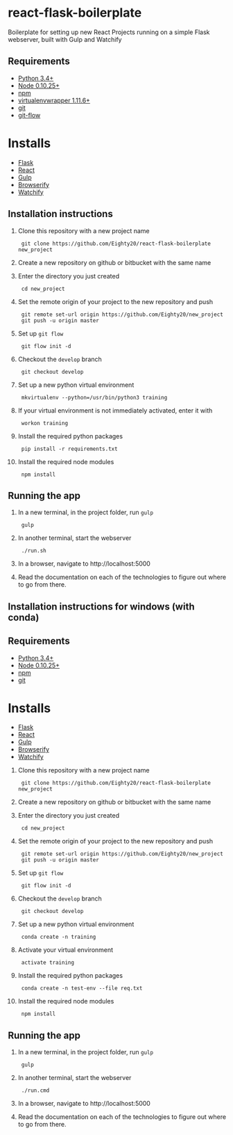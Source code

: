 # react-flask-boilerplate
Boilerplate for setting up new React Projects running on a simple Flask webserver, built with Gulp and Watchify

## Requirements
- [Python 3.4+](https://www.python.org/)
- [Node 0.10.25+](https://nodejs.org/en/)
- [npm](https://www.npmjs.com/)
- [virtualenvwrapper 1.11.6+](http://virtualenvwrapper.readthedocs.io/en/latest/http://virtualenvwrapper.readthedocs.io/en/latest/)
- [git](https://git-scm.com/)
- [git-flow](https://github.com/nvie/gitflow)

# Installs
- [Flask](http://flask.pocoo.org/docs/0.11/)
- [React](https://facebook.github.io/react/)
- [Gulp](http://gulpjs.com/)
- [Browserify](http://browserify.org/)
- [Watchify](https://github.com/substack/watchify)

## Installation instructions
1. Clone this repository with a new project name

        git clone https://github.com/Eighty20/react-flask-boilerplate new_project

1. Create a new repository on github or bitbucket with the same name
1. Enter the directory you just created

        cd new_project

1. Set the remote origin of your project to the new repository and push

        git remote set-url origin https://github.com/Eighty20/new_project
        git push -u origin master

1. Set up `git flow`

        git flow init -d

1. Checkout the `develop` branch

        git checkout develop

1. Set up a new python virtual environment

        mkvirtualenv --python=/usr/bin/python3 training

1. If your virtual environment is not immediately activated, enter it with

        workon training

1. Install the required python packages

        pip install -r requirements.txt

1. Install the required node modules

        npm install


## Running the app
1. In a new terminal, in the project folder, run `gulp`

        gulp

1. In another terminal, start the webserver

        ./run.sh

1. In a browser, navigate to http://localhost:5000
1. Read the documentation on each of the technologies to figure out where to go from there.

## Installation instructions for windows (with conda)

## Requirements
- [Python 3.4+](https://www.continuum.io/downloads#windows)
- [Node 0.10.25+](https://nodejs.org/en/)
- [npm](https://www.npmjs.com/)
- [git](https://git-scm.com/download/win)

# Installs
- [Flask](http://flask.pocoo.org/docs/0.11/)
- [React](https://facebook.github.io/react/)
- [Gulp](http://gulpjs.com/)
- [Browserify](http://browserify.org/)
- [Watchify](https://github.com/substack/watchify)

1. Clone this repository with a new project name

        git clone https://github.com/Eighty20/react-flask-boilerplate new_project

1. Create a new repository on github or bitbucket with the same name
1. Enter the directory you just created

        cd new_project

1. Set the remote origin of your project to the new repository and push

        git remote set-url origin https://github.com/Eighty20/new_project
        git push -u origin master

1. Set up `git flow`

        git flow init -d

1. Checkout the `develop` branch

        git checkout develop

1. Set up a new python virtual environment

        conda create -n training

1. Activate your virtual environment

        activate training

1. Install the required python packages

        conda create -n test-env --file req.txt

1. Install the required node modules

        npm install


## Running the app
1. In a new terminal, in the project folder, run `gulp`

        gulp

1. In another terminal, start the webserver

        ./run.cmd

1. In a browser, navigate to http://localhost:5000
1. Read the documentation on each of the technologies to figure out where to go from there.
